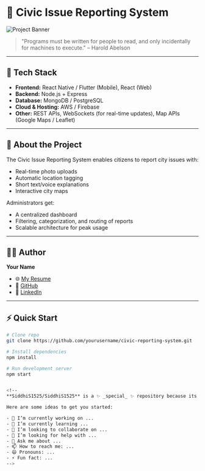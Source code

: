 # 📱 Civic Issue Reporting System  

![Project Banner](https://via.placeholder.com/1200x300.png?text=Civic+Issue+Reporting+System)  

> "Programs must be written for people to read, and only incidentally for machines to execute." – Harold Abelson  

---

## 🚀 Tech Stack  
- **Frontend:** React Native / Flutter (Mobile), React (Web)  
- **Backend:** Node.js + Express  
- **Database:** MongoDB / PostgreSQL  
- **Cloud & Hosting:** AWS / Firebase  
- **Other:** REST APIs, WebSockets (for real-time updates), Map APIs (Google Maps / Leaflet)  

---

## 📸 About the Project  
The Civic Issue Reporting System enables citizens to report city issues with:  
- Real-time photo uploads  
- Automatic location tagging  
- Short text/voice explanations  
- Interactive city maps  

Administrators get:  
- A centralized dashboard  
- Filtering, categorization, and routing of reports  
- Scalable architecture for peak usage  

---

## 🧑‍💻 Author  
**Your Name**  

- 🌐 [My Resume](https://your-resume-link.com)  
- 🐙 [GitHub](https://github.com/yourusername)  
- 💼 [LinkedIn](https://linkedin.com/in/yourusername)  

---

## ⚡ Quick Start  
```bash
# Clone repo
git clone https://github.com/yourusername/civic-reporting-system.git  

# Install dependencies
npm install  

# Run development server
npm start  


<!--
**SiddhiS1525/SiddhiS1525** is a ✨ _special_ ✨ repository because its `README.md` (this file) appears on your GitHub profile.

Here are some ideas to get you started:

- 🔭 I’m currently working on ...
- 🌱 I’m currently learning ...
- 👯 I’m looking to collaborate on ...
- 🤔 I’m looking for help with ...
- 💬 Ask me about ...
- 📫 How to reach me: ...
- 😄 Pronouns: ...
- ⚡ Fun fact: ...
-->
